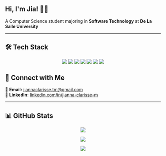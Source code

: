 ## Hi, I'm Jia! 🧑‍🚀
A Computer Science student majoring in **Software Technology** at **De La Salle University**

---

## 🛠️ Tech Stack
<p align="center">
  <img src="https://img.shields.io/badge/C-00599C?style=for-the-badge&logo=c&logoColor=white" />
  <img src="https://img.shields.io/badge/Java-ED8B00?style=for-the-badge&logo=openjdk&logoColor=white" />
  <img src="https://img.shields.io/badge/HTML5-E34F26?style=for-the-badge&logo=html5&logoColor=white" />
  <img src="https://img.shields.io/badge/CSS3-1572B6?style=for-the-badge&logo=css3&logoColor=white" />
  <img src="https://img.shields.io/badge/JavaScript-F7DF1E?style=for-the-badge&logo=javascript&logoColor=black" />
  <img src="https://img.shields.io/badge/MySQL-4479A1?style=for-the-badge&logo=mysql&logoColor=white" />
  <img src="https://img.shields.io/badge/Rust-000000?style=for-the-badge&logo=rust&logoColor=white" />
</p>

## 🔗 Connect with Me
📧 **Email:** [jiannaclarisse.tm@gmail.com](mailto:jiannaclarisse.tm@gmail.com)  
💼 **LinkedIn:** [linkedin.com/in/jianna-clarisse-m](https://www.linkedin.com/in/jianna-clarisse-m-97b46b278/)

---

## 📊 GitHub Stats
<p align="center">
  <img src="https://github-readme-streak-stats.herokuapp.com/?user=jiancpp&theme=react&hide_border=false" />
</p>
<p align="center">
  <img src="https://github-readme-stats.vercel.app/api?username=jiancpp&theme=react&hide_border=false&include_all_commits=true&count_private=true" />
</p>
<p align="center">
  <img src="https://github-readme-stats.vercel.app/api/top-langs/?username=jiancpp&theme=react&hide_border=false&include_all_commits=true&count_private=true&layout=compact" />
</p>
